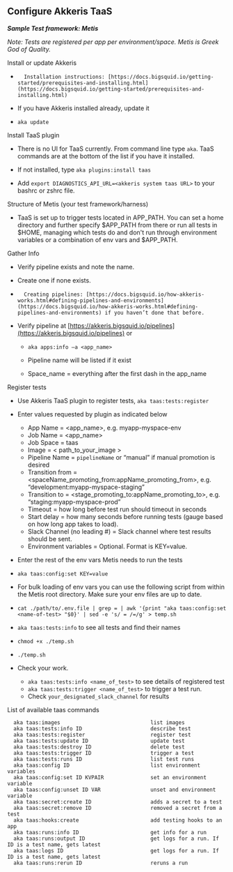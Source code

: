 ## **Configure Akkeris TaaS**

**_Sample Test framework: Metis_**

*Note: Tests are registered per app per environment/space. Metis is Greek God of Quality.*
  

Install or update Akkeris

-   	Installation instructions: [https://docs.bigsquid.io/getting-started/prerequisites-and-installing.html](https://docs.bigsquid.io/getting-started/prerequisites-and-installing.html)

-   If you have Akkeris installed already, update it

-   `aka update`

  <!-- ToDo: Information regarding setting up a TaaS app from which to run tests -->

Install TaaS plugin

-   There is no UI for TaaS currently.  From command line type `aka`.  TaaS commands are at the bottom of the list if you have it installed.

-   If not installed, type `aka plugins:install taas`
-  	 Add `export DIAGNOSTICS_API_URL=<akkeris system taas URL>` to your bashrc or zshrc file.
  

Structure of Metis (your test framework/harness)

- TaaS is set up to trigger tests located in APP_PATH. You can set a home directory and further specify $APP_PATH from there or run all tests in $HOME, managing which tests do and don't run through environment variables or a combination of env vars and $APP_PATH.


Gather Info

-   Verify pipeline exists and note the name.

-   Create one if none exists.

-   	Creating pipelines: [https://docs.bigsquid.io/how-akkeris-works.html#defining-pipelines-and-environments](https://docs.bigsquid.io/how-akkeris-works.html#defining-pipelines-and-environments) if you haven’t done that before.

-   Verify pipeline at [https://akkeris.bigsquid.io/pipelines](https://akkeris.bigsquid.io/pipelines) or

	-   `aka apps:info –a <app_name>`

	-   Pipeline name will be listed if it exist
	-   Space_name = everything after the first dash in the app_name

  

Register tests

-   Use Akkeris TaaS plugin to register tests, `aka taas:tests:register`

-   Enter values requested by plugin as indicated below

	-   App Name = <app_name>, e.g. myapp-myspace-env
	-   Job Name = <app_name>
	-   Job Space = taas
	-   Image = < path_to_your_image >
	-   Pipeline Name = `pipelineName` or “manual” if manual promotion is desired
	-   Transition from = <spaceName_promoting_from:appName_promoting_from>, e.g. “development:myapp-myspace-staging”
	-   Transition to = <stage_promoting_to:appName_promoting_to>, e.g. “staging:myapp-myspace-prod”
	-   Timeout = how long before test run should timeout in seconds
	-   Start delay = how many seconds before running tests (gauge based on how long app takes to load).
	- 	Slack Channel (no leading #) = Slack channel where test results should be sent.
	-   Environment variables = Optional.  Format is KEY=value.

  

-   Enter the rest of the env vars Metis needs to run the tests

-   `aka taas:config:set KEY=value` 
-   For bulk loading of env vars you can use the following script from within the Metis root directory. Make sure your env files are up to date.

-   `cat ./path/to/.env.file | grep = | awk '{print "aka taas:config:set <name-of-test> "$0}' | sed -e 's/ = /=/g' > temp.sh` 

-   `aka taas:tests:info` to see all tests and find their names

-   `chmod +x ./temp.sh`
-   `./temp.sh`

-   Check your work.
	
	-   `aka taas:tests:info <name_of_test>` to see details of registered test
	-   `aka taas:tests:trigger <name_of_test>` to trigger a test run.
	-   Check `your_designated_slack_channel` for results

List of available taas commands
```aka taas:tests                              list tests
  aka taas:images                             list images
  aka taas:tests:info ID                      describe test
  aka taas:tests:register                     register test
  aka taas:tests:update ID                    update test
  aka taas:tests:destroy ID                   delete test
  aka taas:tests:trigger ID                   trigger a test
  aka taas:tests:runs ID                      list test runs
  aka taas:config ID                          list environment variables
  aka taas:config:set ID KVPAIR               set an environment variable
  aka taas:config:unset ID VAR                unset and environment variable
  aka taas:secret:create ID                   adds a secret to a test
  aka taas:secret:remove ID                   removed a secret from a test
  aka taas:hooks:create                       add testing hooks to an app
  aka taas:runs:info ID                       get info for a run
  aka taas:runs:output ID                     get logs for a run. If ID is a test name, gets latest
  aka taas:logs ID                            get logs for a run. If ID is a test name, gets latest
  aka taas:runs:rerun ID                      reruns a run